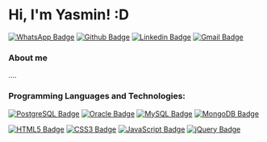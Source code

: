 # Hi, I'm Yasmin! :D

[![WhatsApp Badge](https://img.shields.io/badge/-WhatsApp-green?style=flat-square&logo=WhatsApp&logoColor=white&link=https://api.whatsapp.com/send?phone=5511966933590)](https://api.whatsapp.com/send?phone=5511966933590)
[![Github Badge](https://img.shields.io/badge/-Github-000?style=flat-square&logo=Github&logoColor=white&link=https://github.com/yasmindanielle)](https://github.com/yasmindanielle)
[![Linkedin Badge](https://img.shields.io/badge/-LinkedIn-blue?style=flat-square&logo=Linkedin&logoColor=white&link=https://www.linkedin.com/in/yasmin-danielle-melo/)](https://www.linkedin.com/in/yasmin-danielle-melo/)
[![Gmail Badge](https://img.shields.io/badge/-Gmail_yasmindanielle.tech@gmail.com-red?style=flat-square&logo=Gmail&logoColor=white&link=mailto:yasmindanielle.tech@gmail.com)](mailto:yasmindanielle.tech@gmail.com)


### About me

....

### Programming Languages and Technologies:
[![PostgreSQL Badge](https://img.shields.io/badge/-PostgreSQL-blue?style=for-the-badge&logo=PostgreSQL&logoColor=white)](https://www.postgresql.org/)
[![Oracle Badge](https://img.shields.io/badge/-Oracle-red?style=for-the-badge&logo=Oracle&logoColor=white)](https://www.oracle.com/br/index.html)
[![MySQL Badge](https://img.shields.io/badge/-MySQL-blue?style=for-the-badge&logo=MySQL&logoColor=white)](https://www.mysql.com/)
[![MongoDB Badge](https://img.shields.io/badge/-MongoDB-green?style=for-the-badge&logo=MongoDB&logoColor=white)](https://www.mysql.com/)

[![HTML5 Badge](https://img.shields.io/badge/-HTML-orange?style=for-the-badge&logo=HTML5&logoColor=white)](https://developer.mozilla.org/pt-BR/docs/Web/HTML/HTML5)
[![CSS3 Badge](https://img.shields.io/badge/-CSS-blue?style=for-the-badge&logo=CSS3&logoColor=white)](https://www.w3schools.com/css/)
[![JavaScript Badge](https://img.shields.io/badge/-JavaScript-yellow?style=for-the-badge&logo=JavaScript&logoColor=black)](https://developer.mozilla.org/pt-BR/docs/Web/JavaScript)
[![jQuery Badge](https://img.shields.io/badge/-jQuery-blue?style=for-the-badge&logo=jQuery&logoColor=white)](https://jquery.com/)
